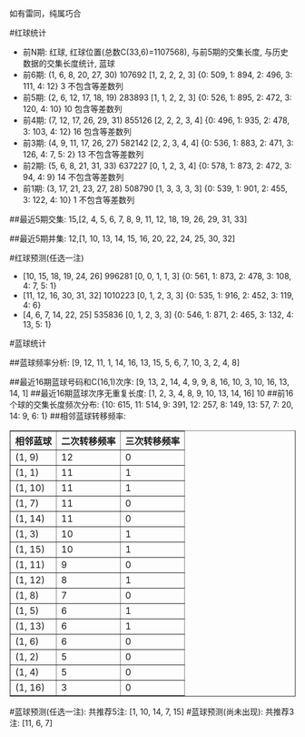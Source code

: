 <!-- 
.. title: 双色球2016130期(2016-11-06)数据分析报告
.. slug: slott-2016130-2016-11-06-report
.. date: 2016-11-07 08:00:00 UTC+08:00
.. tags: Lottery
.. link: 
.. description: 
.. type: text
-->

如有雷同，纯属巧合

<!-- TEASER_END-->

#红球统计

- 前N期: 红球, 红球位置(总数C(33,6)=1107568), 与前5期的交集长度, 与历史数据的交集长度统计, 蓝球
- 前6期: (1, 6, 8, 20, 27, 30) 107692 [1, 2, 2, 2, 3] {0: 509, 1: 894, 2: 496, 3: 111, 4: 12} 3 不包含等差数列
- 前5期: (2, 6, 12, 17, 18, 19) 283893 [1, 1, 2, 2, 3] {0: 526, 1: 895, 2: 472, 3: 120, 4: 10} 10 包含等差数列
- 前4期: (7, 12, 17, 26, 29, 31) 855126 [2, 2, 2, 3, 4] {0: 496, 1: 935, 2: 478, 3: 103, 4: 12} 16 包含等差数列
- 前3期: (4, 9, 11, 17, 26, 27) 582142 [2, 2, 3, 4, 4] {0: 536, 1: 883, 2: 471, 3: 126, 4: 7, 5: 2} 13 不包含等差数列
- 前2期: (5, 6, 8, 21, 31, 33) 637227 [0, 1, 2, 3, 4] {0: 578, 1: 873, 2: 472, 3: 94, 4: 9} 14 不包含等差数列
- 前1期: (3, 17, 21, 23, 27, 28) 508790 [1, 3, 3, 3, 3] {0: 539, 1: 901, 2: 455, 3: 122, 4: 10} 1 不包含等差数列

##最近5期交集:
15,[2, 4, 5, 6, 7, 8, 9, 11, 12, 18, 19, 26, 29, 31, 33]

##最近5期并集:
12,[1, 10, 13, 14, 15, 16, 20, 22, 24, 25, 30, 32]

#红球预测(任选一注)

- [10, 15, 18, 19, 24, 26] 996281 [0, 0, 1, 1, 3] {0: 561, 1: 873, 2: 478, 3: 108, 4: 7, 5: 1}
- [11, 12, 16, 30, 31, 32] 1010223 [0, 1, 2, 3, 3] {0: 535, 1: 916, 2: 452, 3: 119, 4: 6}
- [4, 6, 7, 14, 22, 25] 535836 [0, 1, 2, 3, 3] {0: 546, 1: 871, 2: 465, 3: 132, 4: 13, 5: 1}

#蓝球统计

##蓝球频率分析:
[9, 12, 11, 1, 14, 16, 13, 15, 5, 6, 7, 10, 3, 2, 4, 8]

##最近16期蓝球号码和C(16,1)次序:
 [9, 13, 2, 14, 4, 9, 9, 8, 16, 10, 3, 10, 16, 13, 14, 1]
##最近16期蓝球次序无重复长度:
 [1, 2, 3, 4, 8, 9, 10, 13, 14, 16] 10
##前16个球的交集长度频次分布:
{10: 615, 11: 514, 9: 391, 12: 257, 8: 149, 13: 57, 7: 20, 14: 9, 6: 1}
##相邻蓝球转移频率:
 <table border="1" class="table table-striped dataframe">
  <thead>
    <tr style="text-align: right;">
      <th>相邻蓝球</th>
      <th>二次转移频率</th>
      <th>三次转移频率</th>
    </tr>
  </thead>
  <tbody>
    <tr>
      <td>(1, 9)</td>
      <td>12</td>
      <td>0</td>
    </tr>
    <tr>
      <td>(1, 1)</td>
      <td>11</td>
      <td>1</td>
    </tr>
    <tr>
      <td>(1, 10)</td>
      <td>11</td>
      <td>1</td>
    </tr>
    <tr>
      <td>(1, 7)</td>
      <td>11</td>
      <td>0</td>
    </tr>
    <tr>
      <td>(1, 14)</td>
      <td>11</td>
      <td>0</td>
    </tr>
    <tr>
      <td>(1, 3)</td>
      <td>10</td>
      <td>1</td>
    </tr>
    <tr>
      <td>(1, 15)</td>
      <td>10</td>
      <td>1</td>
    </tr>
    <tr>
      <td>(1, 11)</td>
      <td>9</td>
      <td>0</td>
    </tr>
    <tr>
      <td>(1, 12)</td>
      <td>8</td>
      <td>1</td>
    </tr>
    <tr>
      <td>(1, 8)</td>
      <td>7</td>
      <td>0</td>
    </tr>
    <tr>
      <td>(1, 5)</td>
      <td>6</td>
      <td>1</td>
    </tr>
    <tr>
      <td>(1, 13)</td>
      <td>6</td>
      <td>1</td>
    </tr>
    <tr>
      <td>(1, 6)</td>
      <td>6</td>
      <td>0</td>
    </tr>
    <tr>
      <td>(1, 2)</td>
      <td>5</td>
      <td>0</td>
    </tr>
    <tr>
      <td>(1, 4)</td>
      <td>5</td>
      <td>0</td>
    </tr>
    <tr>
      <td>(1, 16)</td>
      <td>3</td>
      <td>0</td>
    </tr>
  </tbody>
</table>
#蓝球预测(任选一注):
共推荐5注: [1, 10, 14, 7, 15]
#蓝球预测(尚未出现):
共推荐3注: [11, 6, 7]

